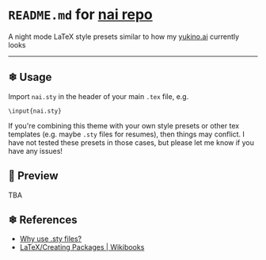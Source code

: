 # `README.md` for [nai repo](https://github.com/Ai-Yukino/nai)

A night mode LaTeX style presets similar to how my [yukino.ai](http://yukino.ai/) currently looks

---

## ❄ Usage

Import `nai.sty` in the header of your main `.tex` file, e.g.

```
\input{nai.sty}
```

If you're combining this theme with your own style presets or other tex templates (e.g. maybe `.sty` files for resumes), then things may conflict. I have not tested these presets in those cases, but please let me know if you have any issues!

## 🌸 Preview

TBA

## ❄ References

- [Why use .sty files?](https://tex.stackexchange.com/a/91179)
- [LaTeX/Creating Packages | Wikibooks](https://en.m.wikibooks.org/wiki/LaTeX/Creating_Packages)
